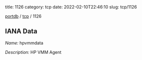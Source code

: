 title: 1126
category: tcp
date: 2022-02-10T22:46:10
slug: tcp/1126

[portdb](/) / [tcp](/category/tcp.html) / 1126


## IANA Data

_Name:_ hpvmmdata

_Description:_ HP VMM Agent

